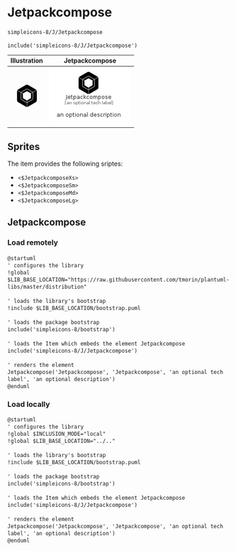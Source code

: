 # Jetpackcompose


```text
simpleicons-8/J/Jetpackcompose
```

```text
include('simpleicons-8/J/Jetpackcompose')
```



| Illustration | Jetpackcompose |
| :---: | :---: |
| ![illustration for Illustration](../../simpleicons-8/J/Jetpackcompose.png) | ![illustration for Jetpackcompose](../../simpleicons-8/J/Jetpackcompose.Local.png) |



## Sprites
The item provides the following sriptes:

- `<$JetpackcomposeXs>`
- `<$JetpackcomposeSm>`
- `<$JetpackcomposeMd>`
- `<$JetpackcomposeLg>`





## Jetpackcompose

### Load remotely
```plantuml
@startuml
' configures the library
!global $LIB_BASE_LOCATION="https://raw.githubusercontent.com/tmorin/plantuml-libs/master/distribution"

' loads the library's bootstrap
!include $LIB_BASE_LOCATION/bootstrap.puml

' loads the package bootstrap
include('simpleicons-8/bootstrap')

' loads the Item which embeds the element Jetpackcompose
include('simpleicons-8/J/Jetpackcompose')

' renders the element
Jetpackcompose('Jetpackcompose', 'Jetpackcompose', 'an optional tech label', 'an optional description')
@enduml
```

### Load locally
```plantuml
@startuml
' configures the library
!global $INCLUSION_MODE="local"
!global $LIB_BASE_LOCATION="../.."

' loads the library's bootstrap
!include $LIB_BASE_LOCATION/bootstrap.puml

' loads the package bootstrap
include('simpleicons-8/bootstrap')

' loads the Item which embeds the element Jetpackcompose
include('simpleicons-8/J/Jetpackcompose')

' renders the element
Jetpackcompose('Jetpackcompose', 'Jetpackcompose', 'an optional tech label', 'an optional description')
@enduml
```

